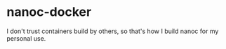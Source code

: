 # nanoc-docker

I don't trust containers build by others, so that's how I build nanoc for my personal use.


